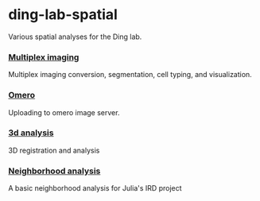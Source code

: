# ding-lab-spatial
Various spatial analyses for the Ding lab.

### **[Multiplex imaging](https://github.com/ding-lab/ding-lab-spatial/tree/main/multiplex_imaging)**

Multiplex imaging conversion, segmentation, cell typing, and visualization.

### **[Omero](https://github.com/ding-lab/ding-lab-spatial/tree/main/omero)**

Uploading to omero image server.

### **[3d analysis](https://github.com/ding-lab/ding-lab-spatial/tree/main/3d_analysis)**

3D registration and analysis

### **[Neighborhood analysis](https://github.com/ding-lab/ding-lab-spatial/tree/main/julia_ird)**

A basic neighborhood analysis for Julia's IRD project
